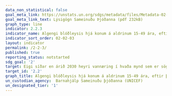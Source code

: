 ```yaml
---
data_non_statistical: false
goal_meta_link: https://unstats.un.org/sdgs/metadata/files/Metadata-02-02-03.pdf
goal_meta_link_text: Lýsigögn Sameinuðu Þjóðanna (pdf 232kB)
graph_type: line
indicator: 2.2.3
indicator_name: Algengi blóðleysis hjá konum á aldrinum 15-49 ára, eftir því hvort um meðgöngu sé að ræða. 
indicator_sort_order: 02-02-03
layout: indicator
permalink: /2-2-3/
published: true
reporting_status: notstarted
sdg_goal: '2'
target: Eigi síðar en árið 2030 heyri vannæring í hvaða mynd sem er sögunni til, þar að auki verði árið 2025 búið að ná alþjóðlegum markmiðum um að stemma stigu við kyrkingi í vexti og tæringu barna undir fimm ára aldri, og hugað að næringarþörfum unglingsstúlkna, þungaðra kvenna, kvenna með börn á brjósti og aldraðra.
target_id: '2.2'
graph_title: Algengi blóðleysis hjá konum á aldrinum 15-49 ára, eftir því hvort um meðgöngu sé að ræða. 
un_custodian_agency:  Barnahjálp Sameinuðu þjóðanna (UNICEF)
un_designated_tier: '1'
---
```

